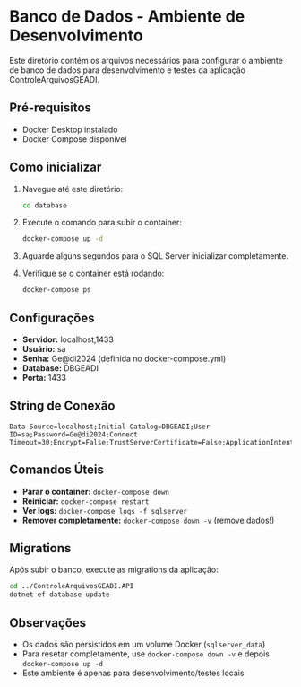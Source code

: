 # Banco de Dados - Ambiente de Desenvolvimento

Este diretório contém os arquivos necessários para configurar o ambiente de banco de dados para desenvolvimento e testes da aplicação ControleArquivosGEADI.

## Pré-requisitos

- Docker Desktop instalado
- Docker Compose disponível

## Como inicializar

1. Navegue até este diretório:
   ```bash
   cd database
   ```

2. Execute o comando para subir o container:
   ```bash
   docker-compose up -d
   ```

3. Aguarde alguns segundos para o SQL Server inicializar completamente.

4. Verifique se o container está rodando:
   ```bash
   docker-compose ps
   ```

## Configurações

- **Servidor:** localhost,1433
- **Usuário:** sa
- **Senha:** Ge@di2024 (definida no docker-compose.yml)
- **Database:** DBGEADI
- **Porta:** 1433

## String de Conexão

```
Data Source=localhost;Initial Catalog=DBGEADI;User ID=sa;Password=Ge@di2024;Connect Timeout=30;Encrypt=False;TrustServerCertificate=False;ApplicationIntent=ReadWrite;MultiSubnetFailover=False
```

## Comandos Úteis

- **Parar o container:** `docker-compose down`
- **Reiniciar:** `docker-compose restart`
- **Ver logs:** `docker-compose logs -f sqlserver`
- **Remover completamente:** `docker-compose down -v` (remove dados!)

## Migrations

Após subir o banco, execute as migrations da aplicação:

```bash
cd ../ControleArquivosGEADI.API
dotnet ef database update
```

## Observações

- Os dados são persistidos em um volume Docker (`sqlserver_data`)
- Para resetar completamente, use `docker-compose down -v` e depois `docker-compose up -d`
- Este ambiente é apenas para desenvolvimento/testes locais
